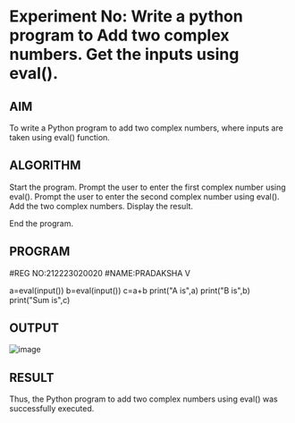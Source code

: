 # Experiment No: Write a python program to Add two complex  numbers. Get the inputs using eval().

## AIM  
To write a Python program to add two complex numbers, where inputs are taken using eval() function.
## ALGORITHM  
Start the program.
Prompt the user to enter the first complex number using eval().
Prompt the user to enter the second complex number using eval().
Add the two complex numbers.
Display the result.

End the program.
## PROGRAM
#REG NO:212223020020
#NAME:PRADAKSHA V

a=eval(input())
b=eval(input())
c=a+b
print("A is",a)
print("B is",b)
print("Sum is",c)

## OUTPUT
![image](https://github.com/user-attachments/assets/ae851983-bf06-4ad0-bc9d-6410d59f7c9a)

## RESULT
Thus, the Python program to add two complex numbers using eval() was successfully executed.
